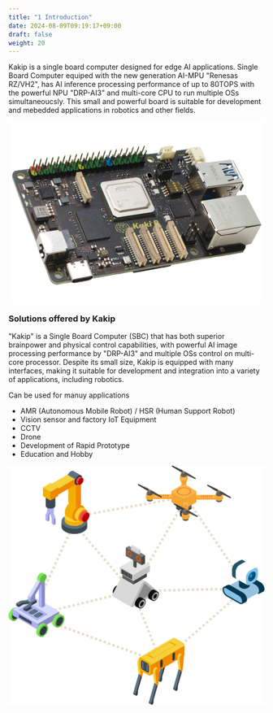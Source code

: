 ```yaml
---
title: "1 Introduction"
date: 2024-08-09T09:19:17+09:00
draft: false
weight: 20
---
```


Kakip is a single board computer designed for edge AI applications.
Single Board Computer equiped with the new generation AI-MPU "Renesas RZ/VH2", has AI inference processing performance of up to 80TOPS with the powerful NPU "DRP-AI3" and multi-core CPU to run multiple OSs simultaneoucsly.
This small and powerful board is suitable for development and mebedded applications in robotics and other fields.

![SBC](images/image240730_092101.png)

### Solutions offered by Kakip

"Kakip" is a Single Board Computer (SBC) that has both superior brainpower and physical control capabilities, with powerful AI image processing performance by "DRP-AI3" and multiple OSs control on multi-core processor. 
Despite its small size, Kakip is equipped with many interfaces, making it suitable for development and integration into a variety of applications, including robotics.

Can be used for manuy applications
* AMR (Autonomous Mobile Robot) / HSR (Human Support Robot)
* Vision sensor and factory IoT Equipment
* CCTV
* Drone
* Development of Rapid Prototype
* Education and Hobby

![](images/image240809_093009.png)